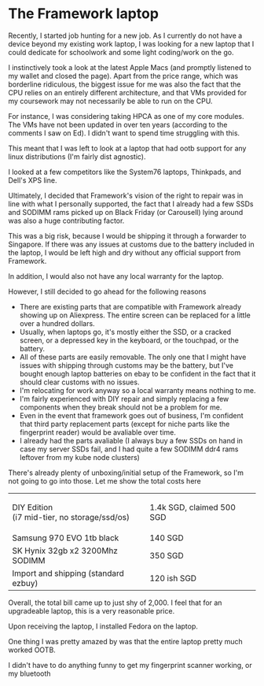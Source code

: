 # The Framework laptop

Recently, I started job hunting for a new job. As I currently do not have a device beyond my existing work laptop, I was looking for a new laptop that I could dedicate for schoolwork and some light coding/work on the go.

I instinctively took a look at the latest Apple Macs (and promptly listened to my wallet and closed the page). Apart from the price range, which was borderline ridiculous, the biggest issue for me was also the fact that the CPU relies on an entirely different architecture, and that VMs provided for my coursework may not necessarily be able to run on the CPU.

For instance, I was considering taking HPCA as one of my core modules. The VMs have not been updated in over ten years (according to the comments I saw on Ed). I didn't want to spend time struggling with this.

This meant that I was left to look at a laptop that had ootb support for any linux distributions (I'm fairly dist agnostic).

I looked at a few competitors like the System76 laptops, Thinkpads, and Dell's XPS line.

Ultimately, I decided that Framework's vision of the right to repair was in line with what I personally supported, the fact that I already had a few SSDs and SODIMM rams picked up on Black Friday (or Carousell) lying around was also a huge contributing factor.

This was a big risk, because I would be shipping it through a forwarder to Singapore. If there was any issues at customs due to the battery included in the laptop, I would be left high and dry without any official support from Framework.

In addition, I would also not have any local warranty for the laptop.

However, I still decided to go ahead for the following reasons

* There are existing parts that are compatible with Framework already showing up on Aliexpress. The entire screen can be replaced for a little over a hundred dollars.
* Usually, when laptops go, it's mostly either the SSD, or a cracked screen, or a depressed key in the keyboard, or the touchpad, or the battery.
* All of these parts are easily removable. The only one that I might have issues with shipping through customs may be the battery, but I've bought enough laptop batteries on ebay to be confident in the fact that it should clear customs with no issues.
* I'm relocating for work anyway so a local warranty means nothing to me.
* I'm fairly experienced with DIY repair and simply replacing a few components when they break should not be a problem for me.
* Even in the event that framework goes out of business, I'm confident that third party replacement parts (except for niche parts like the fingerprint reader) would be avaliable over time.
* I already had the parts avaliable (I always buy a few SSDs on hand in case my server SSDs fail, and I had quite a few SODIMM ddr4 rams leftover from my kube node clusters)

There's already plenty of unboxing/initial setup of the Framework, so I'm not going to go into those. Let me show the total costs here

|                                                        |                            |   |
| ------------------------------------------------------ | -------------------------- | - |
| <p>DIY Edition<br>(i7 mid-tier, no storage/ssd/os)</p> | 1.4k SGD, claimed 500 SGD  |   |
| Samsung 970 EVO 1tb black                              | 140 SGD                    |   |
| SK Hynix 32gb x2 3200Mhz SODIMM                        | 350 SGD                    |   |
| Import and shipping (standard ezbuy)                   | 120 ish SGD                |   |

Overall, the total bill came up to just shy of 2,000. I feel that for an upgradeable laptop, this is a very reasonable price.

Upon receiving the laptop, I installed Fedora on the laptop.&#x20;

One thing I was pretty amazed by was that the entire laptop pretty much worked OOTB.

I didn't have to do anything funny to get my fingerprint scanner working, or my bluetooth

